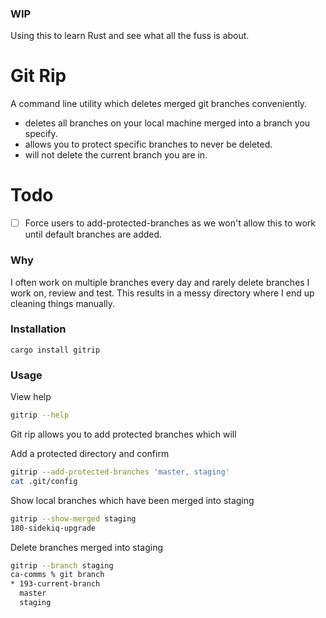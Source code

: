 ### WIP

Using this to learn Rust and see what all the fuss is about.

# Git Rip

A command line utility which deletes merged git branches conveniently.

 - deletes all branches on your local machine merged into a branch you specify.
 - allows you to protect specific branches to never be deleted.
 - will not delete the current branch you are in.

# Todo

- [ ] Force users to add-protected-branches as we won't allow this to work until default branches are added.

### Why

I often work on multiple branches every day and rarely delete branches I work on, review and test. This results in a messy directory where I end up cleaning things manually.

### Installation

`cargo install gitrip`

### Usage

View help
```sh
gitrip --help
```

Git rip allows you to add protected branches which will 

Add a protected directory and confirm
```sh
gitrip --add-protected-branches 'master, staging'
cat .git/config
```

Show local branches which have been merged into staging
```sh
gitrip --show-merged staging
180-sidekiq-upgrade
```

Delete branches merged into staging
```sh
gitrip --branch staging
ca-comms % git branch
* 193-current-branch
  master
  staging
```
